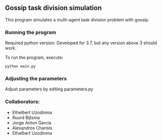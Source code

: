 ## Gossip task division simulation
This program simulates a multi-agent task division problem with gossip.
### Running the program
Required python version: Developed for 3.7, but any version above 3 should work.

To run the program, execute: 

```python main.py```

### Adjusting the parameters
Adjust parameters by editing parameters.py

### Collaborators: 
* Ethelbert Uzodinma
* Ruurd Bijlsma
* Jorge Anton Garcia
* Alexandros Charisis
* Ethelbert Uzodinma
